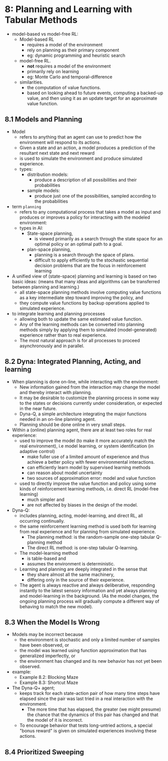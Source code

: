 # 8: Planning and Learning with Tabular Methods
* model-based vs model-free RL:
  * Model-based RL
    * requires a model of the environment
    * rely on planning as their primary component
    * eg: dynamic programming and heuristic search
  * model-free RL.
    * **not** requires a model of the environment
    * primarily rely on learning
    * eg: Monte Carlo and temporal-difference
  * similarities.
    * the computation of value functions.
    * based on looking ahead to future events,
      computing a backed-up value, and
      then using it as an update target for an approximate value function.

## 8.1 Models and Planning
* Model
  * refers to anything that an agent can use to predict how the environment will respond to its actions.
  * Given a state and an action, a model produces a prediction of the resultant next state and next reward
  * is used to simulate the environment and produce simulated experience.
  * types:
    * distribution models:
      * produce a description of all possibilities and their probabilities
    * sample models:
      * produce just one of the possibilities, sampled according to the probabilities
* term `planning`
  * refers to any computational process that takes a model as input and produces or
    improves a policy for interacting with the modeled environment:
  * types in AI:
    * State-space planning,
      * is viewed primarily as a search through the state space for
        an optimal policy or an optimal path to a goal.
    * plan-space planning,
      * planning is a search through the space of plans.
      * difficult to apply efficiently to the stochastic sequential decision problems that
        are the focus in reinforcement learning
* A unified view of (state-space) planning and learning is based on two basic ideas:
  (means that many ideas and algorithms can be transferred between planning and learning.)
  * all state-space planning methods involve computing value functions as
    a key intermediate step toward improving the policy, and
  * they compute value functions by backup operations applied to simulated experience.
* to integrate learning and planning processes
  * allowing both to update the same estimated value function.
  * Any of the learning methods can be converted into planning methods simply by
    applying them to simulated (model-generated) experience rather than to real experience.
  * The most natural approach is for all processes to proceed asynchronously and in parallel.

## 8.2 Dyna: Integrated Planning, Acting, and learning
* When planning is done on-line, while interacting with the environment:
  * New information gained from the interaction may change the model and thereby interact with planning.
  * It may be desirable to customize the planning process in some way to
    the states or decisions currently under consideration, or expected in the near future.
  * Dyna-Q, a simple architecture integrating the major functions needed in an on-line planning agent.
  * Planning should be done online in very small steps.
* Within a (online) planning agent, there are at least two roles for real experience:
  * used to improve the model (to make it more accurately match the real environment),
    i.e model learning, or system identification (in adaptive control)
    * make fuller use of a limited amount of experience and thus
      achieve a better policy with fewer environmental interactions.
    * can efficiently learn model by supervised learning methods
    * can reason about model uncertainty
    * two sources of approximation error: model and value function
  * used to directly improve the value function and policy using some kinds of
    reinforcement learning methods, i.e. direct RL (model-free learning)
    * much simpler and
    * are not affected by biases in the design of the model.
* Dyna-Q:
  * includes planning, acting, model-learning, and direct RL, all occurring continually.
  * the same reinforcement learning method is used both for
    learning from real experience and for planning from simulated experience.
    * The planning method:
      is the random-sample one-step tabular Q-planning method
    * The direct RL method:
      is one-step tabular Q-learning.
  * The model-learning method
    * is table-based and
    * assumes the environment is deterministic.
  * Learning and planning are deeply integrated in the sense that
    * they share almost all the same machinery,
    * differing only in the source of their experience.
  * The agent is always reactive and always deliberative,
    responding  instantly to the latest sensory information
    and yet always planning and model-learning in the background.
    (As the model changes, the ongoing planning process will gradually compute
    a different way of behaving to match the new model).

## 8.3 When the Model Is Wrong
* Models may be incorrect because
  * the environment is stochastic and only a limited number of samples have been observed, or
  * the model was learned using function approximation that has generalized imperfectly, or
  * the environment has changed and its new behavior has not yet been observed.
* example:
  * Example 8.2: Blocking Maze
  * Example 8.3: Shortcut Maze
* The Dyna-Q+ agent;
  * keeps track for each state-action pair of
    how many time steps have elapsed since the pair was last tried in a real interaction with the environment.
    * The more time that has elapsed, the greater (we might presume) the chance that
      the dynamics of this pair has changed and that the model of it is incorrect.
  * To encourage behavior that tests long-untried actions, a special "bonus reward" is
    given on simulated experiences involving  these actions.

## 8.4 Prioritized Sweeping

<!--
There are two ways of thinking about planning:
* background planning:
using simulated experience to gradually improve a policy or value function,
* decision time planning:
using simulated experience to select an action for the current state,
this is also called online planning;
the values and policy are specific to the current state and the action choices available there,
so much so that the values and policy created by the planning process are typically discarded after
being used to select the current action.

In model learning, the goal is to estimate a model from experience $$ \{S_1, A_1, R_2, ..., S_t \} $$.
That is a supervised learning problem, where:
$(S_1, A_1) \mapsto (S_2, R_2), (S_2, A_2) \mapsto (S_3, R_3), \ldots, (S_{t-1}, A_{t-1}) \mapsto (S_t, R_t)$.
Learning $s, a \mapsto r$ is a regression problem, whereas
learning $s, a \mapsto s'$ is a density estimation problem.
 -->
